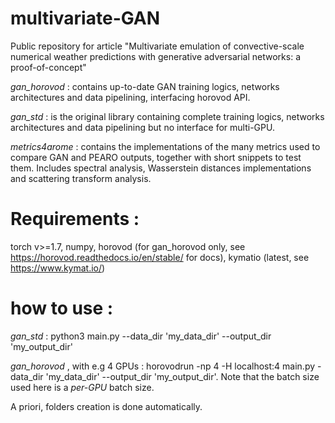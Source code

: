 # multivariate-GAN
Public repository for article "Multivariate emulation of convective-scale numerical weather predictions with generative adversarial networks: a proof-of-concept"


*gan_horovod* : contains up-to-date GAN training logics, networks architectures and data pipelining, interfacing horovod API.

*gan_std* : is the original library containing complete training logics, networks architectures and data pipelining but no interface for multi-GPU.

*metrics4arome* : contains the implementations of the many metrics used to compare GAN and PEARO outputs, together with short snippets to test them. Includes spectral analysis, Wasserstein distances implementations and scattering transform analysis.


# Requirements :
torch v>=1.7, numpy, horovod (for gan_horovod only, see https://horovod.readthedocs.io/en/stable/ for docs), kymatio (latest, see https://www.kymat.io/)


# how to use :

*gan_std* : python3 main.py --data_dir 'my_data_dir' --output_dir 'my_output_dir'

*gan_horovod* , with e.g 4 GPUs : horovodrun -np 4 -H localhost:4 main.py -data_dir 'my_data_dir' --output_dir 'my_output_dir'. Note that the batch size used here is a *per-GPU* batch size.

A priori, folders creation is done automatically.
